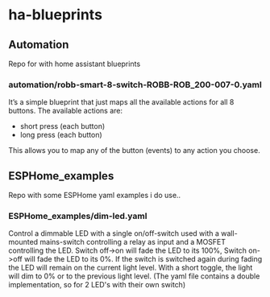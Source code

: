 # ha-blueprints

## Automation

Repo for with home assistant blueprints 

### automation/robb-smart-8-switch-ROBB-ROB_200-007-0.yaml

It’s a simple blueprint that just maps all the available actions for all 8 buttons.
The available actions are:

- short press (each button)
- long press (each button)

This allows you to map any of the button (events) to any action you choose.

## ESPHome_examples 

Repo with some ESPHome yaml examples i do use.. 

### ESPHome_examples/dim-led.yaml

Control a dimmable LED with a single on/off-switch used with a wall-mounted mains-switch controlling a relay as input and a MOSFET controlling the LED.
Switch off->on will fade the LED to its 100%, Switch on->off will fade the LED to its 0%.
If the switch is switched again during fading the LED will remain on the current  light level. With a short toggle, the light will dim to 0% or to the previous light level. (The yaml file contains a double implementation, so for 2 LED's with their own switch)      
